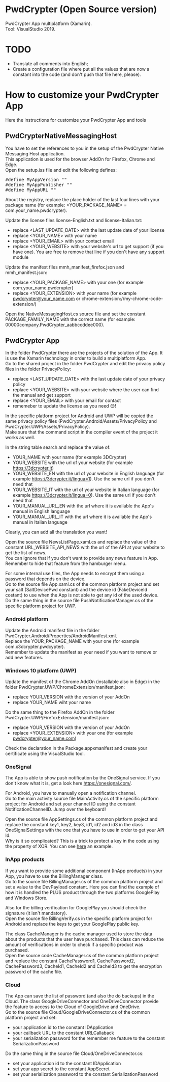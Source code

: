 # PwdCrypter (Open Source version)
PwdCrypter App multiplatform (Xamarin).  
Tool: VisualStudio 2019.

# TODO
- Translate all comments into English;
- Create a configuration file where put all the values that are now a constant into the code (and don't push that file here, please).

# How to customize your PwdCrypter App
Here the instructions for customize your PwdCrypter App and tools

## PwdCrypterNativeMessagingHost
You have to set the references to you in the setup of the PwdCrypter Native Messaging Host application.  
This application is used for the browser AddOn for Firefox, Chrome and Edge.  
Open the setup.iss file and edit the following defines:

<pre>
#define MyAppVersion "<YOUR_VERSION>"
#define MyAppPublisher "<YOUR_NAME>"
#define MyAppURL "<YOUR_WEBSITE>"
</pre>

About the registry, replace the place holder of the last four lines with your package name (for example: <YOUR_PACKAGE_NAME> = com.your_name.pwdcrypter).

Update the license files license-English.txt and license-Italian.txt:
- replace <LAST_UPDATE_DATE> with the last update date of your license
- replace <YOUR_NAME> with your name
- replace <YOUR_EMAIL> with your contact email
- replace <YOUR_WEBSITE> with your website's url to get support (if you have one). You are free to remove that line if you don't have any support module

Update the manifest files mmh_manifest_firefox.json and mmh_manifest.json:
- replace <YOUR_PACKAGE_NAME> with your one (for example com.your_name.pwdcrypter)
- replace <YOUR_EXTENSION> with your name (for example pwdcrypter@your_name.com or chrome-extension://my-chrome-code-extension/)

Open the NativeMessagingHost.cs source file and set the constant PACKAGE_FAMILY_NAME with the correct name (for example: 00000company.PwdCrypter_aabbccddee000).

## PwdCrypter App
In the folder PwdCrypter there are the projects of the solution of the App. It is use the Xamarin technology in order to build a multiplatform App.  
Go to the shared project in the folder PwdCrypter and edit the privacy policy files in the folder PrivacyPolicy:
- replace <LAST_UPDATE_DATE> with the last update date of your privacy policy
- replace <YOUR_WEBSITE> with your website where the user can find the manual and get support
- replace <YOUR_EMAIL> with your email for contact
- rememeber to update the license as you need :blush:!

In the specific platform project for Android and UWP will be copied the same privacy policy files (PwdCrypter.Android/Assets/PrivacyPolicy and PwdCrypter.UWP/Assets/PrivacyPolicy).  
Make sure that the command script in the compiler event of the project it works as well.

In the string table search and replace the value of:
- YOUR_NAME with your name (for example 3DCrypter)
- YOUR_WEBSITE with the url of your website (for example https://3dcrypter.it)
- YOUR_WEBSITE_EN with the url of your website in English language (for example https://3dcrypter.it/lingua=1). Use the same url if you don't need that
- YOUR_WEBSITE_IT with the url of your website in Italian language (for example https://3dcrypter.it/lingua=0). Use the same url if you don't need that
- YOUR_MANUAL_URL_EN with the url where it is available the App's manual in English language
- YOUR_MANUAL_URL_IT with the url where it is available the App's manual in Italian language

Clearly, you can add all the translation you want!

Open the source file NewsListPage.xaml.cs and replace the value of the constant URL_WEBSITE_API_NEWS with the url of the API at your website to get the list of news.  
You can ignore that if you don't want to provide any news feature in App. Remember to hide that feature from the hamburger menu.

For some internal use files, the App needs to encrypt them using a password that depends on the device.  
Go to the source file App.xaml.cs of the common platform project and set your salt (SaltDevicePwd constant) and the device id (FakeDeviceId costant) to use when the App is not able to get any id of the used device.  
Do the same thing in the source file PushNotificationManager.cs of the specific platform project for UWP.

### Android platform
Update the Android manifest file in the folder PwdCrypter.Android/Properties/AndroidManifest.xml.  
Replace the YOUR_PACKAGE_NAME with your one (for example com.x3dcrypter.pwdcypter).  
Remember to update the manifest as your need if you want to remove or add new features.

### Windows 10 platform (UWP)
Update the manifest of the Chrome AddOn (installable also in Edge) in the folder PwdCrypter.UWP/ChromeExtension/manifest.json:
- replace YOUR_VERSION with the version of your AddOn
- replace YOUR_NAME wiht your name

Do the same thing to the Firefox AddOn in the folder PwdCrypter.UWP/FirefoxExtension/manifest.json:
- replace YOUR_VERSION with the version of your AddOn
- replace <YOUR_EXTENSION> with your one (for example pwdcrypter@your_name.com)

Check the declaration in the Package.appxmanifest and create your certificate using the VisualStudio tool.

### OneSignal
The App is able to show push notification by the OneSignal service. If you don't know what it is, get a look here <A HREF="https://onesignal.com/">https://onesignal.com/</A>.

For Android, you have to manually open a notification channel.  
Go to the main activity source file MainActivity.cs of the specific platform project for Android and set your channel ID using the constant NotificationChannelID. Jump over the keyboard!

Open the source file AppSettings.cs of the common platform project and replace the constant key1, key2, key3, id1, id2 and id3 in the class OneSignalSettings with the one that you have to use in order to get your API Id.  
Why is it so complicated? This is a trick to protect a key in the code using the property of XOR. You can see <A HREF="https://stackoverflow.com/questions/11671865/how-to-protect-google-play-public-key-when-doing-inapp-billing">here</A> an example.

### InApp products
If you want to provide some additional component (InApp products) in your App, you have to use the BillingManager class.  
Go to the source file BillingManager.cs of the common platform project and set a value to the DevPayload constant. Here you can find the example of how it is handled the PLUS product through the two platforms GooglePlay and Windows Store.

Also for the billing verification for GooglePlay you should check the signature (it isn't mandatory).  
Open the source file BillingVerify.cs in the specific platform project for Android and replace the keys to get your GooglePlay public key.

The class CacheManager is the cache manager used to store the data about the products that the user have purchased. This class can reduce the amount of verifications in order to check if a specific product was purchased.  
Open the source code CacheManager.cs of the common platform project and replace the constant CachePassword1, CachePassword2, CachePassword3, CacheId1, CacheId2 and CacheId3 to get the encryption password of the cache file.

### Cloud
The App can save the list of password (and also the do backups) in the Cloud.
The class GoogleDriveConnector and OneDriveConnector provide the feature to access to the Cloud of GoogleDrive and OneDrive.  
Go to the source file Cloud/GoogleDriveConnector.cs of the common platform project and set:
- your application id to the constant IDApplication
- your callback URL to the constant URLCallaback
- your serialization password for the remember me feature to the constant SerializationPassword

Do the same thing in the source file Cloud/OneDriveConnector.cs:
- set your application id to the constant IDApplication
- set your app secret to the constant AppSecret
- set your serialization password to the constant SerializationPassword
